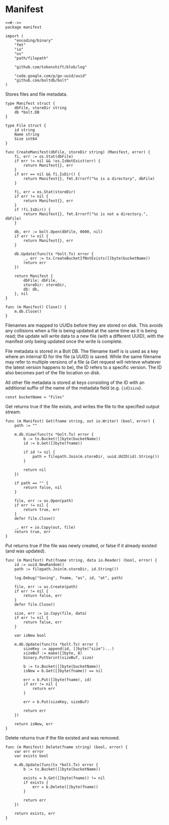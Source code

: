 # Manifest

	<<#-->>
	package manifest

	import (
		"encoding/binary"
		"fmt"
		"io"
		"os"
		"path/filepath"

		"github.com/tokenshift/blob/log"

		"code.google.com/p/go-uuid/uuid"
		"github.com/boltdb/bolt"
	)

Stores files and file metadata.

	type Manifest struct {
		dbFile, storeDir string
		db *bolt.DB
	}

	type File struct {
		id string
		Name string
		Size int64
	}

	func CreateManifest(dbFile, storeDir string) (Manifest, error) {
		fi, err := os.Stat(dbFile)
		if err != nil && !os.IsNotExist(err) {
			return Manifest{}, err
		}
		if err == nil && fi.IsDir() {
			return Manifest{}, fmt.Errorf("%s is a directory", dbFile)
		}

		fi, err = os.Stat(storeDir)
		if err != nil {
			return Manifest{}, err
		}
		if !fi.IsDir() {
			return Manifest{}, fmt.Errorf("%s is not a directory.", dbFile)
		}

		db, err := bolt.Open(dbFile, 0600, nil)
		if err != nil {
			return Manifest{}, err
		}

		db.Update(func(tx *bolt.Tx) error {
			_, err := tx.CreateBucketIfNotExists([]byte(bucketName))
			return err
		})

		return Manifest {
			dbFile: dbFile,
			storeDir: storeDir,
			db: db,
		}, nil
	}

	func (m Manifest) Close() {
		m.db.Close()
	}

Filenames are mapped to UUIDs before they are stored on disk. This avoids any
collisions when a file is being updated at the same time as it is being read;
the update will write data to a new file (with a different UUID), with the
manifest only being updated once the write is complete.

File metadata is stored in a Bolt DB. The filename itself is is used as a key
where an internal ID for the file (a UUID) is saved. While the same filename
may refer to multiple versions of a file (a Get request will retrieve whatever
the latest version happens to be), the ID refers to a specific version. The ID
also becomes part of the file location on disk.

All other file metadata is stored at keys consisting of the ID with an
additional suffix of the name of the metadata field (e.g. `{id}size`).

	const bucketName = "Files"

Get returns true if the file exists, and writes the file to the specified
output stream.

	func (m Manifest) Get(fname string, out io.Writer) (bool, error) {
		path := ""

		m.db.View(func(tx *bolt.Tx) error {
			b := tx.Bucket([]byte(bucketName))
			id := b.Get([]byte(fname))

			if id != nil {
				path = filepath.Join(m.storeDir, uuid.UUID(id).String())
			}

			return nil
		})

		if path == "" {
			return false, nil
		}

		file, err := os.Open(path)
		if err != nil {
			return true, err
		}
		defer file.Close()

		_, err = io.Copy(out, file)
		return true, err
	}

Put returns true if the file was newly created, or false if it already existed
(and was updated).

	func (m Manifest) Put(fname string, data io.Reader) (bool, error) {
		id := uuid.NewRandom()
		path := filepath.Join(m.storeDir, id.String())

		log.Debug("Saving", fname, "as", id, "at", path)

		file, err := os.Create(path)
		if err != nil {
			return false, err
		}
		defer file.Close()

		size, err := io.Copy(file, data)
		if err != nil {
			return false, err
		}

		var isNew bool

		m.db.Update(func(tx *bolt.Tx) error {
			sizeKey := append(id, []byte("size")...)
			sizeBuf := make([]byte, 8)
			binary.PutVarint(sizeBuf, size)

			b := tx.Bucket([]byte(bucketName))
			isNew = b.Get([]byte(fname)) == nil
			
			err = b.Put([]byte(fname), id)
			if err != nil {
				return err
			}
			
			err = b.Put(sizeKey, sizeBuf)

			return err
		})

		return isNew, err
	}

Delete returns true if the file existed and was removed.

	func (m Manifest) Delete(fname string) (bool, error) {
		var err error
		var exists bool

		m.db.Update(func(tx *bolt.Tx) error {
			b := tx.Bucket([]byte(bucketName))

			exists = b.Get([]byte(fname)) != nil
			if exists {
				err = b.Delete([]byte(fname))
			}

			return err
		})

		return exists, err
	}
